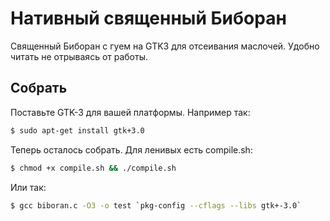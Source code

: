 # Нативный священный Биборан
Священный Биборан с гуем на GTK3 для отсеивания маслочей. Удобно читать не отрываясь от работы.

## Собрать
Поставьте GTK-3 для вашей платформы. Например так:
```bash
$ sudo apt-get install gtk+3.0
```
Теперь осталось собрать. Для ленивых есть compile.sh:
```bash
$ chmod +x compile.sh && ./compile.sh
```
Или так:
```bash
$ gcc biboran.c -O3 -o test `pkg-config --cflags --libs gtk+-3.0`
```

